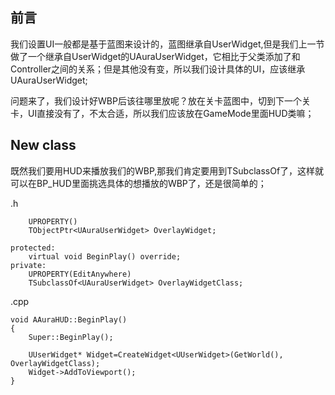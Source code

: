 ## 前言

我们设置UI一般都是基于蓝图来设计的，蓝图继承自UserWidget,但是我们上一节做了一个继承自UserWidget的UAuraUserWidget，它相比于父类添加了和Controller之间的关系；但是其他没有变，所以我们设计具体的UI，应该继承UAuraUserWidget;

问题来了，我们设计好WBP后该往哪里放呢？放在关卡蓝图中，切到下一个关卡，UI直接没有了，不太合适，所以我们应该放在GameMode里面HUD类嘛；

## New class

既然我们要用HUD来播放我们的WBP,那我们肯定要用到TSubclassOf了，这样就可以在BP_HUD里面挑选具体的想播放的WBP了，还是很简单的；

.h

```
	UPROPERTY()
	TObjectPtr<UAuraUserWidget> OverlayWidget;

protected:
	virtual void BeginPlay() override;
private:
	UPROPERTY(EditAnywhere)
	TSubclassOf<UAuraUserWidget> OverlayWidgetClass;
```

.cpp

```
void AAuraHUD::BeginPlay()
{
	Super::BeginPlay();

	UUserWidget* Widget=CreateWidget<UUserWidget>(GetWorld(), OverlayWidgetClass);
	Widget->AddToViewport();
}
```
